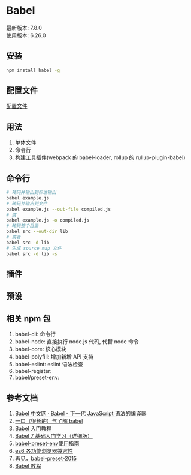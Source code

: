 <!--
 * @Author: SilvesterChiao
 * @Date: 2020-05-11 11:20:07
 * @LastEditors: SilvesterChiao
 * @LastEditTime: 2020-08-11 11:15:07
 -->

# Babel

最新版本: 7.8.0  
使用版本: 6.26.0

## 安装

```bash
npm install babel -g
```

## 配置文件

[配置文件](./config.md)

## 用法

1. 单体文件
1. 命令行
1. 构建工具插件(webpack 的 babel-loader, rollup 的 rullup-plugin-babel)

## 命令行

```bash
# 转码并输出到标准输出
babel example.js
# 转码并输出到文件
babel example.js --out-file compiled.js
# 或
babel example.js -o compiled.js
# 转码整个目录
babel src --out-dir lib
# 或者
babel src -d lib
# 生成 source map 文件
babel src -d lib -s
```

## 插件

## 预设

## 相关 npm 包

1. babel-cli: 命令行
1. babel-node: 直接执行 node.js 代码, 代替 node 命令
1. babel-core: 核心模块
1. babel-polyfill: 增加新增 API 支持
1. babel-eslint: eslint 语法检查
1. babel-register:
1. babel/preset-env:

## 参考文档

1. [Babel 中文网 · Babel - 下一代 JavaScript 语法的编译器](https://www.babeljs.cn/)
1. [一口（很长的）气了解 babel](https://zhuanlan.zhihu.com/p/43249121)
1. [Babel 入门教程](http://www.ruanyifeng.com/blog/2016/01/babel.html?bsh_bid=1851048600)
1. [Babel 7 基础入门学习（详细版）](https://blog.csdn.net/weixin_41046961/article/details/87908962)
1. [babel-preset-env使用指南](https://www.cnblogs.com/chyingp/archive/2018/06/05/9137849.html)
1. [es6 各功能浏览器兼容性](https://kangax.github.io/compat-table/es6/)
1. [再见，babel-preset-2015](https://zhuanlan.zhihu.com/p/29506685)
1. [Babel 教程](https://cloud.tencent.com/developer/doc/1260)
